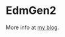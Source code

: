 EdmGen2
========

More info at [my blog](https://www.google.com/search?q=edmgen2+site:blog.cincura.net).
